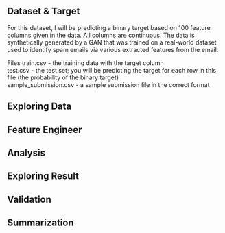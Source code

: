 ## Dataset & Target

For this dataset, I will be predicting a binary target based on 100 feature columns given in the data. All columns are continuous. The data is synthetically generated by a GAN that was trained on a real-world dataset used to identify spam emails via various extracted features from the email.

Files
train.csv - the training data with the target column<br/>
test.csv - the test set; you will be predicting the target for each row in this file (the probability of the binary target)<br/>
sample_submission.csv - a sample submission file in the correct format<br/>

## Exploring Data

## Feature Engineer

## Analysis

## Exploring Result

## Validation

## Summarization
